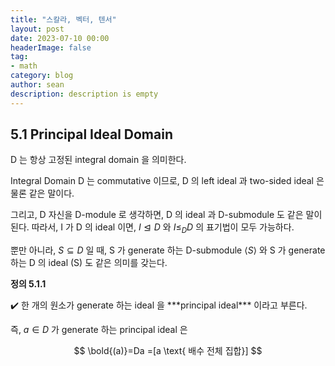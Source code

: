 ```yaml
---
title: "스칼라, 벡터, 텐서"
layout: post
date: 2023-07-10 00:00
headerImage: false
tag:
- math
category: blog
author: sean
description: description is empty
---
```


## 5.1 Principal Ideal Domain

D 는 항상 고정된 integral domain 을 의미한다.

Integral Domain D 는 commutative 이므로, D 의 left ideal 과 two-sided ideal 은 물론 같은 말이다. 

그리고, D 자신을 D-module 로 생각하면, D 의 ideal 과 D-submodule 도 같은 말이 된다. 따라서, I 가 D 의 ideal 이면, $I\trianglelefteq D$ 와 $I \le_D D$ 의 표기법이 모두 가능하다. 

뿐만 아니라, $S \subseteq D$ 일 때, S 가 generate 하는 D-submodule $\langle S \rangle$ 와 S 가 generate 하는 D 의 ideal (S) 도 같은 의미를 갖는다.

</aside>

**정의 5.1.1**

<aside>
✔️ 한 개의 원소가 generate 하는 ideal 을 ***principal ideal*** 이라고 부른다.

즉, $a \in D$
 가 generate 하는 principal ideal 은 

$$
\bold{(a)}=Da =[a \text{ 배수 전체 집합}]
$$

</aside>